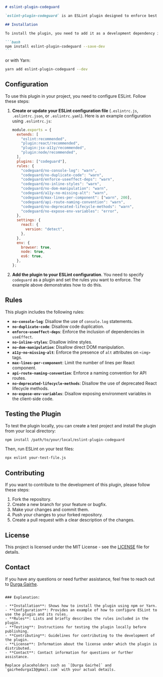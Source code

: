 ````markdown
# eslint-plugin-codeguard

`eslint-plugin-codeguard` is an ESLint plugin designed to enforce best practices and coding standards in your JavaScript and TypeScript codebases. This plugin provides several rules to help maintain code quality and consistency.

## Installation

To install the plugin, you need to add it as a development dependency in your project:

```bash
npm install eslint-plugin-codeguard --save-dev
```
````

or with Yarn:

```bash
yarn add eslint-plugin-codeguard --dev
```

## Configuration

To use this plugin in your project, you need to configure ESLint. Follow these steps:

1. **Create or update your ESLint configuration file** (`.eslintrc.js`, `.eslintrc.json`, or `.eslintrc.yaml`). Here is an example configuration using `.eslintrc.js`:

   ```js
   module.exports = {
     extends: [
       "eslint:recommended",
       "plugin:react/recommended",
       "plugin:jsx-a11y/recommended",
       "plugin:node/recommended",
     ],
     plugins: ["codeguard"],
     rules: {
       "codeguard/no-console-log": "warn",
       "codeguard/no-duplicate-code": "warn",
       "codeguard/enforce-useeffect-deps": "warn",
       "codeguard/no-inline-styles": "warn",
       "codeguard/no-dom-manipulation": "warn",
       "codeguard/a11y-no-missing-alt": "warn",
       "codeguard/max-lines-per-component": ["warn", 200],
       "codeguard/api-route-naming-convention": "warn",
       "codeguard/no-deprecated-lifecycle-methods": "warn",
       "codeguard/no-expose-env-variables": "error",
     },
     settings: {
       react: {
         version: "detect",
       },
     },
     env: {
       browser: true,
       node: true,
       es6: true,
     },
   };
   ```

2. **Add the plugin to your ESLint configuration**. You need to specify `codeguard` as a plugin and set the rules you want to enforce. The example above demonstrates how to do this.

## Rules

This plugin includes the following rules:

- **`no-console-log`**: Disallow the use of `console.log` statements.
- **`no-duplicate-code`**: Disallow code duplication.
- **`enforce-useeffect-deps`**: Enforce the inclusion of dependencies in `useEffect`.
- **`no-inline-styles`**: Disallow inline styles.
- **`no-dom-manipulation`**: Disallow direct DOM manipulation.
- **`a11y-no-missing-alt`**: Enforce the presence of `alt` attributes on `<img>` tags.
- **`max-lines-per-component`**: Limit the number of lines per React component.
- **`api-route-naming-convention`**: Enforce a naming convention for API routes.
- **`no-deprecated-lifecycle-methods`**: Disallow the use of deprecated React lifecycle methods.
- **`no-expose-env-variables`**: Disallow exposing environment variables in the client-side code.

## Testing the Plugin

To test the plugin locally, you can create a test project and install the plugin from your local directory:

```bash
npm install /path/to/your/local/eslint-plugin-codeguard
```

Then, run ESLint on your test files:

```bash
npx eslint your-test-file.js
```

## Contributing

If you want to contribute to the development of this plugin, please follow these steps:

1. Fork the repository.
2. Create a new branch for your feature or bugfix.
3. Make your changes and commit them.
4. Push your changes to your forked repository.
5. Create a pull request with a clear description of the changes.

## License

This project is licensed under the MIT License - see the [LICENSE](LICENSE) file for details.

## Contact

If you have any questions or need further assistance, feel free to reach out to [Durga Gairhe](mailto:gairhedurga13@gmail.com).

```

### Explanation:

- **Installation**: Shows how to install the plugin using npm or Yarn.
- **Configuration**: Provides an example of how to configure ESLint to use the plugin and its rules.
- **Rules**: Lists and briefly describes the rules included in the plugin.
- **Testing**: Instructions for testing the plugin locally before publishing.
- **Contributing**: Guidelines for contributing to the development of the plugin.
- **License**: Information about the license under which the plugin is distributed.
- **Contact**: Contact information for questions or further assistance.

Replace placeholders such as `[Durga Gairhe]` and `gairhedurga13@gmail.com` with your actual details.
```

